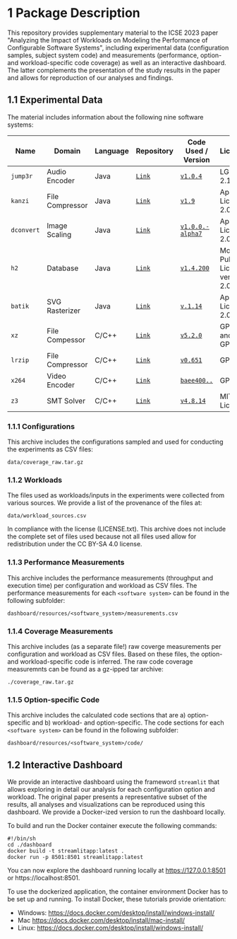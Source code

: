 # 1 Package Description
This repository provides supplementary material to the ICSE 2023 paper "Analyzing the Impact of Workloads on Modeling the Performance of Configurable Software Systems", including experimental data (configuration samples, subject system code) and measurements (performance, option- and workload-specific code coverage) as well as an interactive dashboard. The latter complements the presentation of the study results in the paper and allows for reproduction of our analyses and findings.

## 1.1 Experimental Data

The material includes information about the following nine software systems:

| Name  |  Domain |  Language | Repository  |  Code Used / Version  | License |
|---|---|---|---|---|---|
|  `jump3r` |  Audio Encoder |  Java |  [`Link`](https://github.com/Sciss/jump3r) | [`v1.0.4`](misc/code/jump3r)  | LGPL 2.1 |
|  `kanzi` |  File Compressor  | Java  | [`Link`](https://github.com/flanglet/kanzsample.csv)  | [`v1.9`](misc/code/kanzi)  | Apache License 2.0 |
|  `dconvert` |  Image Scaling |  Java | [`Link`](https://github.com/patrickfav/density-converter) | [`v1.0.0.-alpha7`](misc/code/dconvert) | Apache License 2.0 |
|  `h2` | Database  |  Java | [`Link`](https://github.com/h2database/h2database)  |  [`v1.4.200`](misc/code/h2) | Mozilla Public License version 2.0 |
|  `batik` |  SVG Rasterizer |  Java | [`Link`](https://github.com/apache/xmlgraphics-batik)  |  [`v.1.14`](misc/code/batik) |  Apache License 2.0 | 
|  `xz` | File Compessor  |  C/C++ | [`Link`](https://github.com/xz-mirror/xz)  | [`v5.2.0`](misc/code/xz)  |  GPL 2.0 and GPL 3.0|
|  `lrzip` |  File Compressor | C/C++  |  [`Link`](https://github.com/ckolivas/lrzip) |  [`v0.651`](misc/code/lrzip) | GPL 2.0 |
|  `x264` |  Video Encoder | C/C++  |  [`Link`](https://github.com/mirror/x264) |  [`baee400..`](misc/code/x264) | GPL 2.0 |
|  `z3` | SMT Solver  |  C/C++ |  [`Link`](https://github.com/Z3Prover/z3) | [`v4.8.14`](misc/code/z3)  | MIT License |

### 1.1.1 Configurations
This archive includes the configurations sampled and used for conducting the experiments as CSV files:

	data/coverage_raw.tar.gz

### 1.1.2 Workloads
The files used as workloads/inputs in the experiments were collected from various sources. We provide a list of the provenance of 
the files at:

	data/workload_sources.csv

In compliance with the license (LICENSE.txt). This archive does not include the complete set of files used because not all 
files used allow for redistribution under the CC BY-SA 4.0 license.

### 1.1.3 Performance Measurements
This archive includes the performance measurements (throughput and execution time) per configuration and workload as CSV files.
The performance measurements for each `<software system>` can be found in the following subfolder:

	dashboard/resources/<software_system>/measurements.csv

### 1.1.4 Coverage Measurements
This archive includes (as a separate file!) raw coverge measurements per configuration and workload as CSV files. Based on these files, the option- and
 workload-specific code is inferred. The raw code coverage measuremnts can be found as a gz-ipped tar archive:

	./coverage_raw.tar.gz

### 1.1.5 Option-specific Code
This archive includes the calculated code sections that are a) option-specific and b) workload- and option-specific.
The code sections for each `<software system>` can be found in the following subfolder:

	dashboard/resources/<software_system>/code/

## 1.2 Interactive Dashboard
We provide an interactive dashboard using the frameword `streamlit` that allows exploring in 
detail our analysis for each configuration option and workload. The original paper presents a representative subset of
the results, all analyses and visualizations can be reproduced using this dashboard. We provide a Docker-ized 
version to run the dashboard locally.

To build and run the Docker container execute the following commands:

```
#!/bin/sh
cd ./dashboard
docker build -t streamlitapp:latest .
docker run -p 8501:8501 streamlitapp:latest
```

You can now explore the dashboard running locally at https://127.0.0.1:8501 or https://localhost:8501.

To use the dockerized application, the container environment Docker has to be set up and running. To install
Docker, these tutorials provide orientation: 

* Windows: https://docs.docker.com/desktop/install/windows-install/
* Mac https://docs.docker.com/desktop/install/mac-install/
* Linux: https://docs.docker.com/desktop/install/windows-install/

